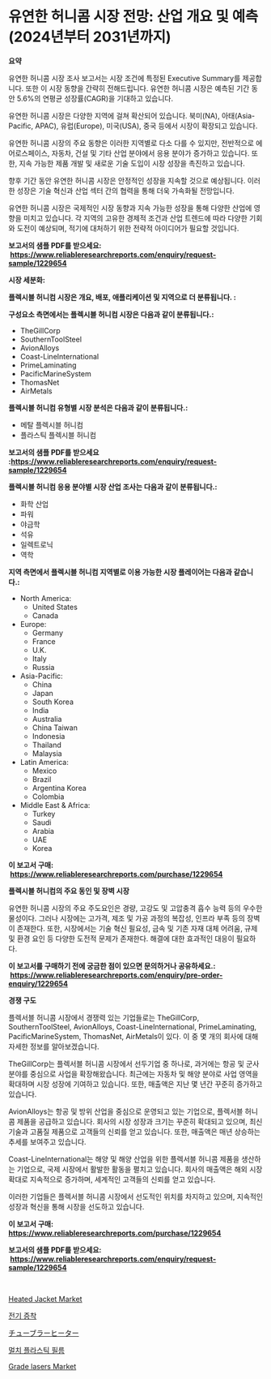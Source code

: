 <p><h1>유연한 허니콤 시장 전망: 산업 개요 및 예측 (2024년부터 2031년까지)</h1></p><p><strong>요약</strong></p>
<p><p>유연한 허니콤 시장 조사 보고서는 시장 조건에 특정된 Executive Summary를 제공합니다. 또한 이 시장 동향을 간략히 전해드립니다. 유연한 허니콤 시장은 예측된 기간 동안 5.6%의 연평균 성장률(CAGR)을 기대하고 있습니다.</p><p>유연한 허니콤 시장은 다양한 지역에 걸쳐 확산되어 있습니다. 북미(NA), 아태(Asia-Pacific, APAC), 유럽(Europe), 미국(USA), 중국 등에서 시장이 확장되고 있습니다.</p><p>유연한 허니콤 시장의 주요 동향은 이러한 지역별로 다소 다를 수 있지만, 전반적으로 에어로스페이스, 자동차, 건설 및 기타 산업 분야에서 응용 분야가 증가하고 있습니다. 또한, 지속 가능한 제품 개발 및 새로운 기술 도입이 시장 성장을 촉진하고 있습니다.</p><p>향후 기간 동안 유연한 허니콤 시장은 안정적인 성장을 지속할 것으로 예상됩니다. 이러한 성장은 기술 혁신과 산업 섹터 간의 협력을 통해 더욱 가속화될 전망입니다.</p><p>유연한 허니콤 시장은 국제적인 시장 동향과 지속 가능한 성장을 통해 다양한 산업에 영향을 미치고 있습니다. 각 지역의 고유한 경제적 조건과 산업 트렌드에 따라 다양한 기회와 도전이 예상되며, 적기에 대처하기 위한 전략적 아이디어가 필요할 것입니다.</p></p>
<p><strong>보고서의 샘플 PDF를 받으세요: &nbsp;<a href="https://www.reliableresearchreports.com/enquiry/request-sample/1229654">https://www.reliableresearchreports.com/enquiry/request-sample/1229654</a></strong></p>
<p><strong>시장 세분화:</strong></p>
<p><strong> 플렉시블 허니컴 시장은 개요, 배포, 애플리케이션 및 지역으로 더 분류됩니다. :</strong></p>
<p><strong>구성요소 측면에서는 플렉시블 허니컴 시장은 다음과 같이 분류됩니다.:</strong></p>
<p><ul><li>TheGillCorp</li><li>SouthernToolSteel</li><li>AvionAlloys</li><li>Coast-LineInternational</li><li>PrimeLaminating</li><li>PacificMarineSystem</li><li>ThomasNet</li><li>AirMetals</li></ul></p>
<p><strong> 플렉시블 허니컴 유형별 시장 분석은 다음과 같이 분류됩니다.:</strong></p>
<p><ul><li>메탈 플렉시블 허니컴</li><li>플라스틱 플렉시블 허니컴</li></ul></p>
<p><strong>보고서의 샘플 PDF를 받으세요 :<a href="https://www.reliableresearchreports.com/enquiry/request-sample/1229654">https://www.reliableresearchreports.com/enquiry/request-sample/1229654</a></strong></p>
<p><strong> 플렉시블 허니컴 응용 분야별 시장 산업 조사는 다음과 같이 분류됩니다.:</strong></p>
<p><ul><li>화학 산업</li><li>파워</li><li>야금학</li><li>석유</li><li>일렉트로닉</li><li>역학</li></ul></p>
<p><strong>지역 측면에서 플렉시블 허니컴 지역별로 이용 가능한 시장 플레이어는 다음과 같습니다.:</strong></p>
<p><ul>
    <li>
        North America:
        <ul>
            <li>United States</li>
            <li>Canada</li>
        </ul>
    </li>
    <li>
        Europe:
        <ul>
            <li>Germany</li>
            <li>France</li>
            <li>U.K.</li>
            <li>Italy</li>
            <li>Russia</li>
        </ul>
    </li>
    <li>
        Asia-Pacific:
        <ul>
            <li>China</li>
            <li>Japan</li>
            <li>South Korea</li>
            <li>India</li>
            <li>Australia</li>
            <li>China Taiwan</li>
            <li>Indonesia</li>
            <li>Thailand</li>
            <li>Malaysia</li>
        </ul>
    </li>
    <li>
        Latin America:
        <ul>
            <li>Mexico</li>
            <li>Brazil</li>
            <li>Argentina Korea</li>
            <li>Colombia</li>
        </ul>
    </li>
    <li>
        Middle East & Africa:
        <ul>
            <li>Turkey</li>
            <li>Saudi</li>
            <li>Arabia</li>
            <li>UAE</li>
            <li>Korea</li>
        </ul>
    </li>
    </ul></p>
<p><strong>이 보고서 구매: &nbsp;<a href="https://www.reliableresearchreports.com/purchase/1229654">https://www.reliableresearchreports.com/purchase/1229654</a></strong></p>
<p><strong>플렉시블 허니컴의 주요 동인 및 장벽 시장</strong></p>
<p><p>유연한 허니콤 시장의 주요 주도요인은 경량, 고강도 및 고압충격 흡수 능력 등의 우수한 물성이다. 그러나 시장에는 고가격, 제조 및 가공 과정의 복잡성, 인프라 부족 등의 장벽이 존재한다. 또한, 시장에서는 기술 혁신 필요성, 금속 및 기존 자재 대체 어려움, 규제 및 환경 요인 등 다양한 도전적 문제가 존재한다. 해결에 대한 효과적인 대응이 필요하다.</p></p>
<p><strong>이 보고서를 구매하기 전에 궁금한 점이 있으면 문의하거나 공유하세요.: &nbsp;<a href="https://www.reliableresearchreports.com/enquiry/pre-order-enquiry/1229654">https://www.reliableresearchreports.com/enquiry/pre-order-enquiry/1229654</a></strong></p>
<p><strong>경쟁 구도</strong></p>
<p><p>플렉서블 허니콤 시장에서 경쟁력 있는 기업들로는 TheGillCorp, SouthernToolSteel, AvionAlloys, Coast-LineInternational, PrimeLaminating, PacificMarineSystem, ThomasNet, AirMetals이 있다. 이 중 몇 개의 회사에 대해 자세한 정보를 알아보겠습니다.</p><p>TheGillCorp는 플렉서블 허니콤 시장에서 선두기업 중 하나로, 과거에는 항공 및 군사 분야를 중심으로 사업을 확장해왔습니다. 최근에는 자동차 및 해양 분야로 사업 영역을 확대하며 시장 성장에 기여하고 있습니다. 또한, 매출액은 지난 몇 년간 꾸준히 증가하고 있습니다.</p><p>AvionAlloys는 항공 및 방위 산업을 중심으로 운영되고 있는 기업으로, 플렉서블 허니콤 제품을 공급하고 있습니다. 회사의 시장 성장과 크기는 꾸준히 확대되고 있으며, 최신 기술과 고품질 제품으로 고객들의 신뢰를 얻고 있습니다. 또한, 매출액은 매년 상승하는 추세를 보여주고 있습니다.</p><p>Coast-LineInternational는 해양 및 해양 산업을 위한 플렉서블 허니콤 제품을 생산하는 기업으로, 국제 시장에서 활발한 활동을 펼치고 있습니다. 회사의 매출액은 해외 시장 확대로 지속적으로 증가하며, 세계적인 고객들의 신뢰를 얻고 있습니다.</p><p>이러한 기업들은 플렉서블 허니콤 시장에서 선도적인 위치를 차지하고 있으며, 지속적인 성장과 혁신을 통해 시장을 선도하고 있습니다.</p></p>
<p><strong>이 보고서 구매: &nbsp; <a href="https://www.reliableresearchreports.com/purchase/1229654">https://www.reliableresearchreports.com/purchase/1229654</a></strong></p>
<p><strong>보고서의 샘플 PDF를 받으세요: &nbsp;<a href="https://www.reliableresearchreports.com/enquiry/request-sample/1229654">https://www.reliableresearchreports.com/enquiry/request-sample/1229654</a></strong><strong></strong></p>
<p>&nbsp;</p>
<p><p><a href="https://github.com/CliffMedina6/Market-Research-Report-List-4/blob/main/heated-jacket-market.md">Heated Jacket Market</a></p><p><a href="https://github.com/oajzkywllm460/Market-Research-Report-List-1/blob/main/39315833667.md">전기 증착</a></p><p><a href="https://github.com/mreklxf44233/Market-Research-Report-List-1/blob/main/86937714064.md">チューブラーヒーター</a></p><p><a href="https://github.com/vsr06p4p49/Market-Research-Report-List-1/blob/main/58414833668.md">멀치 플라스틱 필름</a></p><p><a href="https://issuu.com/reportprime-2/docs/grade-lasers-market-size-2030.pptx">Grade lasers Market</a></p></p>